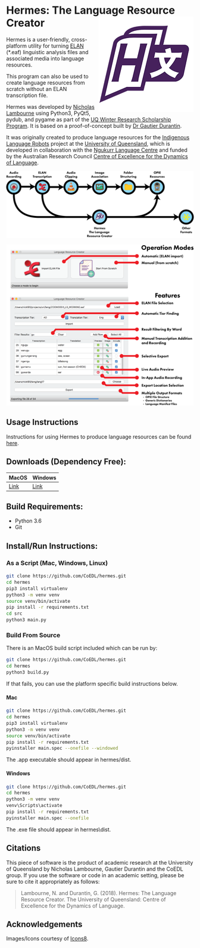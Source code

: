 # Hermes: The Language Resource Creator <img src="src/img/icon-5-256.png" align="right"/>

Hermes is a user-friendly, cross-platform utility for turning [ELAN](https://tla.mpi.nl/tools/tla-tools/elan/) 
(*.eaf) linguistic analysis files and associated media into language resources.

This program can also be used to create language resources from scratch without an ELAN transcription file.

Hermes was developed by [Nicholas Lambourne](https://ndl.im) using Python3, PyQt5, pydub, and pygame as part of the
 [UQ Winter Research Scholarship Program](https://employability.uq.edu.au/winter-research). 
It is based on a proof-of-concept built by [Dr Gautier Durantin](http://gdurantin.com/).

It was originally created to produce language resources for the [Indigenous Language Robots](http://www.itee.uq.edu.au/cis/opal/ngukurr) project 
 at the [University of Queensland](https://uq.edu.au),
 which is developed in collaboration with the [Ngukurr Language Centre](http://www.ngukurrlc.org.au/) and
 funded by the Australian Research Council [Centre of Excellence for the Dynamics of Language](http://www.dynamicsoflanguage.edu.au/).

![Process](docs/img/process-flow.png)

![Features](docs/img/features.png)

## Usage Instructions
Instructions for using Hermes to produce language resources can be found [here](docs/README.md).

## Downloads (Dependency Free):

| MacOS  | Windows |
| ------ | ------- |
| [Link](https://www.dropbox.com/s/5lqk8tvqfjvyg4x/Hermes%20-%20The%20Language%20Resource%20Creator.app.zip?dl=1) | [Link](https://www.dropbox.com/s/qwg525k1k3zs1hn/Hermes%20-%20The%20Language%20Resource%20Creator.exe?dl=1) |


## Build Requirements:
- Python 3.6
- Git


## Install/Run Instructions:
### As a Script (Mac, Windows, Linux)
```bash
git clone https://github.com/CoEDL/hermes.git
cd hermes
pip3 install virtualenv
python3 -m venv venv
source venv/bin/activate
pip install -r requirements.txt
cd src
python3 main.py
```


### Build From Source
There is an MacOS build script included which can be run by:
```bash
git clone https://github.com/CoEDL/hermes.git
cd hermes
python3 build.py
```
If that fails, you can use the platform specific build instructions below.

#### Mac
```bash
git clone https://github.com/CoEDL/hermes.git
cd hermes
pip3 install virtualenv
python3 -m venv venv
source venv/bin/activate
pip install -r requirements.txt
pyinstaller main.spec --onefile --windowed 
```
The .app executable should appear in hermes/dist.

#### Windows
```bash
git clone https://github.com/CoEDL/hermes.git
cd hermes
python3 -m venv venv
venv\Scripts\activate
pip install -r requirements.txt
pyinstaller main.spec --onefile
```
The .exe file should appear in hermes\dist.


## Citations
This piece of software is the product of academic research at the University of Queensland by Nicholas Lambourne, Gautier Durantin and the CoEDL group. 
If you use the software or code in an academic setting, please be sure to cite it appropriately as follows:

> Lambourne, N. and Durantin, G. (2018). Hermes: The Language Resource Creator. The University of Queensland: Centre of Excellence for the Dynamics of Language.


## Acknowledgements
Images/Icons courtesy of [Icons8](https://icons8.com/icon/set/play/color).
